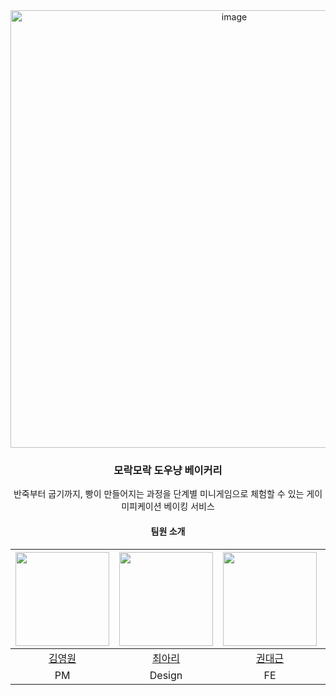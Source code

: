 <div align="center">

<img width="700" alt="image" src="https://github.com/user-attachments/assets/7bdf2ac3-d65b-483d-b955-4aa4bc7f8224" />
  
<h3>모락모락 도우냥 베이커리</h3>
  
반죽부터 굽기까지, 빵이 만들어지는 과정을 단계별 미니게임으로 체험할 수 있는 게이미피케이션 베이킹 서비스

<h4>팀원 소개</h4>

|<img src="https://github.com/juanmucci.png" width="150">|<img src="https://github.com/Akdbkahdkaka.png" width="150">|<img src="https://github.com/KwonDeaGeun.png" width="150">|<img src="https://github.com/heymin2.png" width="150">|
 |:-:|:-:|:-:|:-:|
|[김영원](https://github.com/juanmucci)|[최아리](https://github.com/Akdbkahdkaka)|[권대근](https://github.com/KwonDeaGeun)|[신혜민](https://github.com/heymin2)|
|PM|Design|FE|BE|
</div>
